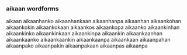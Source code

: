 
### aikaan wordforms

aikaan
aikaanhanko
aikaanhankaan
aikaanhanpa
aikaanhan
aikaankohan
aikaankokin
aikaankokaan
aikaankos
aikaankopa
aikaanko
aikaankinhan
aikaankinko
aikaankinkaan
aikaankinpa
aikaankin
aikaankaanhan
aikaankaanko
aikaankaankin
aikaankaanpa
aikaankaan
aikaanpahan
aikaanpako
aikaanpakin
aikaanpakaan
aikaanpas
aikaanpa

